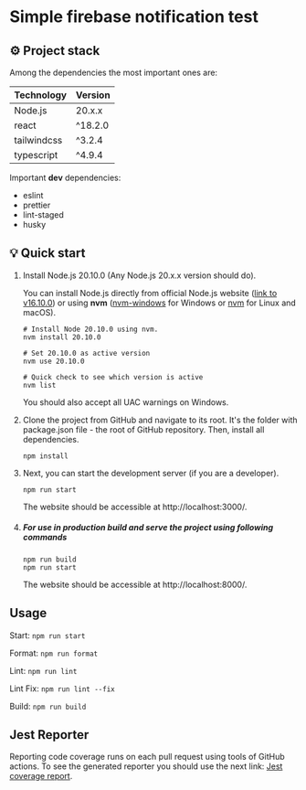 # Simple firebase notification test

## ⚙️ Project stack

Among the dependencies the most important ones are:

| Technology        | Version |
| ----------------- | ------- |
| Node.js           | 20.x.x  |
| react             | ^18.2.0 |
| tailwindcss       | ^3.2.4  |
| typescript        | ^4.9.4  |

Important **dev** dependencies:

- eslint
- prettier
- lint-staged
- husky

## 💡 Quick start

1. Install Node.js 20.10.0 (Any Node.js 20.x.x version should do).

    You can install Node.js directly from official Node.js website ([link to v16.10.0](https://nodejs.org/dist/v16.10.0/)) or using **nvm** ([nvm-windows](https://github.com/coreybutler/nvm-windows) for Windows or [nvm](https://github.com/nvm-sh/nvm) for Linux and macOS).

    ```shell
    # Install Node 20.10.0 using nvm.
    nvm install 20.10.0

    # Set 20.10.0 as active version
    nvm use 20.10.0

    # Quick check to see which version is active
    nvm list
    ```

    You should also accept all UAC warnings on Windows.

2. Clone the project from GitHub and navigate to its root. It's the folder with package.json file - the root of GitHub repository. Then, install all dependencies.

    ```shell
    npm install
    ```

3. Next, you can start the development server (if you are a developer).

    ```shell
    npm run start
    ```

    The website should be accessible at http://localhost:3000/.

4. ##### For use in production build and serve the project using following commands

    ```shell
    npm run build
    npm run start
    ```

    The website should be accessible at http://localhost:8000/.

## Usage

Start: `npm run start`

Format: `npm run format`

Lint: `npm run lint`

Lint Fix: `npm run lint --fix`

Build: `npm run build`

## Jest Reporter

Reporting code coverage runs on each pull request using tools of GitHub actions. To see the generated reporter you should use the next link: [Jest coverage report](https://watersport.github.io/WATERSPORT-Search-Web/).